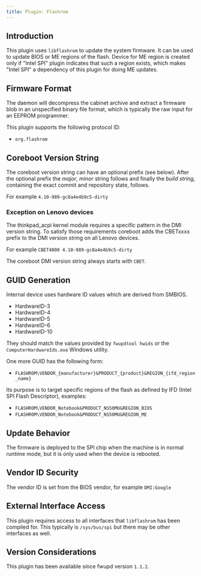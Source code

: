 ```yaml
---
title: Plugin: Flashrom
---
```


## Introduction

This plugin uses `libflashrom` to update the system firmware.  It can be used
to update BIOS or ME regions of the flash.  Device for ME region is created
only if "Intel SPI" plugin indicates that such a region exists, which makes
"Intel SPI" a dependency of this plugin for doing ME updates.

## Firmware Format

The daemon will decompress the cabinet archive and extract a firmware blob in
an unspecified binary file format, which is typically the raw input for an
EEPROM programmer.

This plugin supports the following protocol ID:

* `org.flashrom`

## Coreboot Version String

The coreboot version string can have an optional prefix (see below).
After the optional prefix the *major*, *minor* string follows and finally
the *build string*, containing the exact commit and repository state, follows.

For example `4.10-989-gc8a4e4b9c5-dirty`

### Exception on Lenovo devices

The thinkpad_acpi kernel module requires a specific pattern in the DMI version
string. To satisfy those requirements coreboot adds the CBETxxxx prefix to the
DMI version string on all Lenovo devices.

For example `CBET4000 4.10-989-gc8a4e4b9c5-dirty`

The coreboot DMI version string always starts with `CBET`.

## GUID Generation

Internal device uses hardware ID values which are derived from SMBIOS.

* HardwareID-3
* HardwareID-4
* HardwareID-5
* HardwareID-6
* HardwareID-10

They should match the values provided by `fwupdtool hwids` or the
`ComputerHardwareIds.exe` Windows utility.

One more GUID has the following form:

* `FLASHROM\VENDOR_{manufacturer}&PRODUCT_{product}&REGION_{ifd_region_name}`

Its purpose is to target specific regions of the flash as defined by IFD (Intel
SPI Flash Descriptor), examples:

* `FLASHROM\VENDOR_Notebook&PRODUCT_NS50MU&REGION_BIOS`
* `FLASHROM\VENDOR_Notebook&PRODUCT_NS50MU&REGION_ME`

## Update Behavior

The firmware is deployed to the SPI chip when the machine is in normal runtime
mode, but it is only used when the device is rebooted.

## Vendor ID Security

The vendor ID is set from the BIOS vendor, for example `DMI:Google`

## External Interface Access

This plugin requires access to all interfaces that `libflashrom` has been compiled for.
This typically is `/sys/bus/spi` but there may be other interfaces as well.

## Version Considerations

This plugin has been available since fwupd version `1.1.2`.
